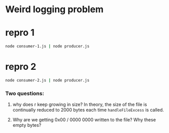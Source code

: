 

# Weird logging problem

# repro 1

```bash
node consumer-1.js | node producer.js

```


# repro 2

```bash
node consumer-2.js | node producer.js
```


### Two questions:

1. why does r keep growing in size? In theory, the size of the file is continually reduced to 2000 bytes each 
time `handleFileExcess` is called.

2. Why are we getting 0x00 / 0000 0000 written to the file? Why these empty bytes?